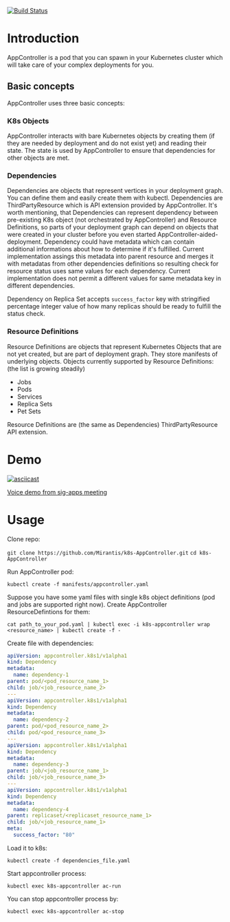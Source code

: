 [![Build Status](https://travis-ci.org/Mirantis/k8s-AppController.svg?branch=master)](https://travis-ci.org/Mirantis/k8s-AppController)

# Introduction
AppController is a pod that you can spawn in your Kubernetes cluster which will take care of your complex deployments for you.

## Basic concepts

AppController uses three basic concepts:

### K8s Objects

AppController interacts with bare Kubernetes objects by creating them (if they are needed by deployment and do not exist yet) and reading their state. The state is used by AppController to ensure that dependencies for other objects are met.

### Dependencies

Dependencies are objects that represent vertices in your deployment graph. You can define them and easily create them with kubectl. Dependencies are ThirdPartyResource which is API extension provided by AppController. It's worth mentioning, that Dependencies can represent dependency between pre-existing K8s object (not orchestrated by AppController) and Resource Definitions, so parts of your deployment graph can depend on objects that were created in your cluster before you even started AppController-aided-deployment. Dependency could have metadata which can contain additional informations about how to determine if it's fulfilled. Current implementation assings this metadata into parent resource and merges it with metadatas from other dependencies definitions so resulting check for resource status uses same values for each dependency. Current implementation does not permit a different values for same metadata key in different dependencies.

Dependency on Replica Set accepts `success_factor` key with stringified percentage integer value of how many replicas should be ready to fulfill the status check.

### Resource Definitions

Resource Definitions are objects that represent Kubernetes Objects that are not yet created, but are part of deployment graph. They store manifests of underlying objects. Objects currently supported by Resource Definitions: (the list is growing steadily)
* Jobs
* Pods
* Services
* Replica Sets
* Pet Sets

Resource Definitions are (the same as Dependencies) ThirdPartyResource API extension.

# Demo
[![asciicast](https://asciinema.org/a/c4ujuq2f8mv1cl16h0u5x0sl1.png)](https://asciinema.org/a/c4ujuq2f8mv1cl16h0u5x0sl1)

[Voice demo from sig-apps meeting](https://youtu.be/BXRToNV4Rdw?t=178)

# Usage

Clone repo:

`git clone https://github.com/Mirantis/k8s-AppController.git`
`cd k8s-AppController`

Run AppController pod:

`kubectl create -f manifests/appcontroller.yaml`

Suppose you have some yaml files with single k8s object definitions (pod and jobs are supported right now). Create AppController ResourceDefintions for them:

`cat path_to_your_pod.yaml | kubectl exec -i k8s-appcontroller wrap <resource_name> | kubectl create -f -`

Create file with dependencies:
```yaml
apiVersion: appcontroller.k8s1/v1alpha1
kind: Dependency
metadata:
  name: dependency-1
parent: pod/<pod_resource_name_1>
child: job/<job_resource_name_2>
---
apiVersion: appcontroller.k8s1/v1alpha1
kind: Dependency
metadata:
  name: dependency-2
parent: pod/<pod_resource_name_2>
child: pod/<pod_resource_name_3>
---
apiVersion: appcontroller.k8s1/v1alpha1
kind: Dependency
metadata:
  name: dependency-3
parent: job/<job_resource_name_1>
child: job/<job_resource_name_3>
---
apiVersion: appcontroller.k8s1/v1alpha1
kind: Dependency
metadata:
  name: dependency-4
parent: replicaset/<replicaset_resource_name_1>
child: job/<job_resource_name_1>
meta:
  success_factor: "80"
```
Load it to k8s:

`kubectl create -f dependencies_file.yaml`

Start appcontroller process:

`kubectl exec k8s-appcontroller ac-run`

You can stop appcontroller process by:

`kubectl exec k8s-appcontroller ac-stop`
